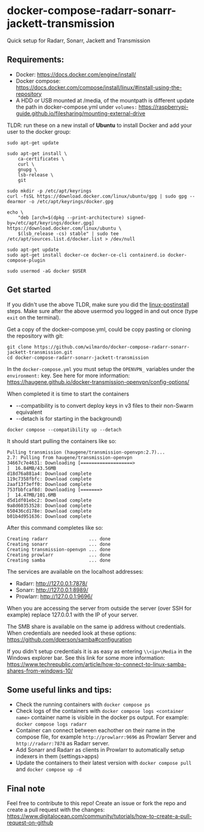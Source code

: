 # docker-compose-radarr-sonarr-jackett-transmission
Quick setup for Radarr, Sonarr, Jackett and Transmission

## Requirements:

* Docker: https://docs.docker.com/engine/install/
* Docker compose: https://docs.docker.com/compose/install/linux/#install-using-the-repository
* A HDD or USB mounted at /media, of the mountpath is different update the path in docker-compose.yml under `volumes:`
  https://raspberrypi-guide.github.io/filesharing/mounting-external-drive

TLDR: run these on a new install of **Ubuntu** to install Docker and add your user to the docker group:
```
sudo apt-get update

sudo apt-get install \
    ca-certificates \
    curl \
    gnupg \
    lsb-release \
    git

sudo mkdir -p /etc/apt/keyrings
curl -fsSL https://download.docker.com/linux/ubuntu/gpg | sudo gpg --dearmor -o /etc/apt/keyrings/docker.gpg

echo \
    "deb [arch=$(dpkg --print-architecture) signed-by=/etc/apt/keyrings/docker.gpg] https://download.docker.com/linux/ubuntu \
    $(lsb_release -cs) stable" | sudo tee /etc/apt/sources.list.d/docker.list > /dev/null

sudo apt-get update
sudo apt-get install docker-ce docker-ce-cli containerd.io docker-compose-plugin

sudo usermod -aG docker $USER
```

## Get started

If you didn't use the above TLDR, make sure you did the [linux-postinstall](https://docs.docker.com/engine/install/linux-postinstall/) steps.
Make sure after the above usermod you logged in and out once (type `exit` on the terminal).

Get a copy of the docker-compose.yml, could be copy pasting or cloning the repository with git:
```
git clone https://github.com/wilmardo/docker-compose-radarr-sonarr-jackett-transmission.git
cd docker-compose-radarr-sonarr-jackett-transmission
```

In the `docker-compose.yml` you must setup the `OPENVPN_` variables under the `environment:` key.
See here for more information: https://haugene.github.io/docker-transmission-openvpn/config-options/

When completed it is time to start the containers
* --compatibility is to convert deploy keys in v3 files to their non-Swarm equivalent
* --detach is for starting in the background)
```
docker compose --compatibility up --detach
```

It should start pulling the containers like so:
```
Pulling transmission (haugene/transmission-openvpn:2.7)...
2.7: Pulling from haugene/transmission-openvpn
34667c7e4631: Downloading [===================>                               ]  16.84MB/43.56MB
d18d76a881a4: Download complete
119c7358fbfc: Download complete
2aaf13f3eff0: Download complete
753fbbfcaf8d: Downloading [=======>                                           ]  14.47MB/101.6MB
d5d1df01ebc2: Download complete
9a8d60353528: Download complete
650436cd178e: Download complete
b01b4d951636: Download complete
```

After this command completes like so:

```
Creating radarr               ... done
Creating sonarr               ... done
Creating transmission-openvpn ... done
Creating prowlarr             ... done
Creating samba                ... done
```

The services are available on the localhost addresses:

* Radarr: http://127.0.0.1:7878/
* Sonarr: http://127.0.0.1:8989/
* Prowlarr: http://127.0.0.1:9696/

When you are accessing the server from outside the server (over SSH for example) replace 127.0.0.1 with the IP of your server.

The SMB share is available on the same ip address without credentials. When credentials are needed look at these options:
https://github.com/dperson/samba#configuration

If you didn't setup credentials it is as easy as entering `\\<ip>\Media` in the Windows explorer bar. See this link for some more information:
https://www.techrepublic.com/article/how-to-connect-to-linux-samba-shares-from-windows-10/

## Some useful links and tips:

* Check the running containers with `docker compose ps`
* Check logs of the containers with `docker compose logs <container name>` container name is visible in the docker ps output.
  For example: `docker compose logs radarr`
* Container can connect between eachother on their name in the compose file, for example `http://prowlarr:9696` as Prowlarr Server and `http://radarr:7878` as Radarr server.
* Add Sonarr and Radarr as clients in Prowlarr to automatically setup indexers in them (settings>apps)
* Update the containers to their latest version with `docker compose pull` and `docker compose up -d`

## Final note

Feel free to contribute to this repo! Create an issue or fork the repo and create a pull request with the changes:
https://www.digitalocean.com/community/tutorials/how-to-create-a-pull-request-on-github

